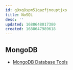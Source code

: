 ```yaml
---
id: g9xq8spm51qazfjnouptjxs
title: NoSQL
desc: ''
updated: 1688648017380
created: 1688647989618
---
```


## MongoDB

- [MongoDB Database Tools](https://www.mongodb.com/docs/database-tools/)
